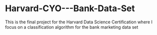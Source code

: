 # Harvard-CYO---Bank-Data-Set
This is the final project for the Harvard Data Science Certification where I focus on a classification algorithm for the bank marketing data set

